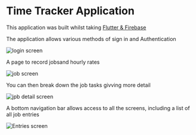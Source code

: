 # Time Tracker Application

This application was built whilst taking [Flutter & Firebase](https://courses.codewithandrea.com/) 

The application allows various methods of sign in and Authentication

![login screen](images/login_screen.png)

  
  A page to record jobsand hourly rates

   ![job screen](images/job_screen.png)

 You can then break down the job tasks givving more detail

  ![jpb detail screen](images/job_detail_screen.png)

  A bottom navigation bar allows access to all the screens, including a list of all
  job entries

   ![Entries screen](images/entries_screen.png)  
